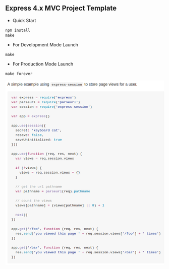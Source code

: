## Express 4.x MVC Project Template

- Quick Start

```
npm install
make
```

- For Development Mode Launch

```
make
```

- For Production Mode Launch

```
make forever
```

![Alt text](https://raw.githubusercontent.com/scott1028/nodejs-express-4.x-study/master/How-to-use-express-session.png "How-to-use-express-session.png")
